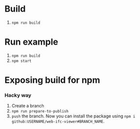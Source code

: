 # Build
1. `npm run build`

# Run example
1. `npm run build`
2. `npm start`

# Exposing build for npm
### Hacky way
1. Create a branch
2. `npm run prepare-to-publish`
3. `push` the branch.
Now you can install the package using `npm i github:USERNAME/web-ifc-viewer#BRANCH_NAME`.
